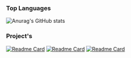 ### Top Languages

![Anurag's GitHub stats](https://github-readme-stats.vercel.app/api?username=Illum1ii&show_icons=true)


### Project's
[![Readme Card](https://github-readme-stats.vercel.app/api/pin/?username=Illum1ii&repo=shiny-finder&&theme=dracula)](https://github.com/Illum1ii/shiny-finder)
[![Readme Card](https://github-readme-stats.vercel.app/api/pin/?username=Illum1ii&repo=shiny-finder&&theme=dracula)](https://github.com/Illum1ii/hypixel-skyblock-data)
[![Readme Card](https://github-readme-stats.vercel.app/api/pin/?username=Illum1ii&repo=shiny-finder&&theme=dracula)](https://github.com/Illum1ii/stonks-portal-data)
